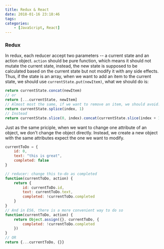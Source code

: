 ```yaml
---
title: Redux & React
date: 2018-01-16 23:18:46
tags:
categories:
    - [JavaScript, React]
---
```


### Redux
In redux, each reducer accept two parameters -- a current state and an action object. `action` should be pure function, which means it should not mutate the current state, instead, the new state is supposed to be calculated based on the current state but not modify it with any side effects. Thus, if the state is an array, when we want to add an item to the current state, we should use `currentState.put(newItem)`, what we should do is:
```js
return currentState.concat(newItem)
// or
return [...currentState, newItem]
// Almost most the same, if we want to remove an item, we should avoid:
return currentState.splice(index, 1)
// Instead
return currentState.slice(0, index).concat(currentState.slice(index + 1))
```

Just as the same priciple, when we want to change one attribute of an object, we don't change the object directly. Instead, we create a new object with the same attributes expect the one we want to modify.
```js
currentToDo = {
    id: 0,
    text: "this is great",
    completed: false
}

// reducer: change this to-do as completed
function(currentToDo, action) {
    return {
        id: currentToDo.id,
        text: currentToDo.text,
        completed: !currentToDo.completed
    }
}
// And in ES6, there is a more convenient way to do so
function(currentToDo, action) {
    return Object.assign({}, currentToDo, {
        completed: !currentToDo.completed
    })
}
// OR
return {...currentToDo, {}}
```

